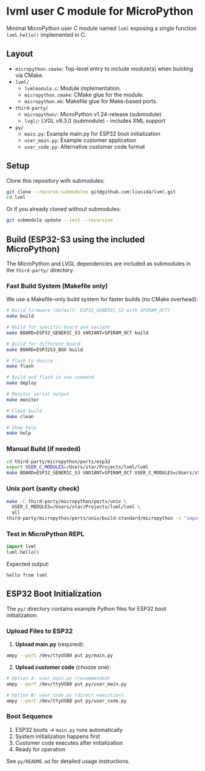 # lvml user C module for MicroPython

Minimal MicroPython user C module named `lvml` exposing a single function `lvml.hello()` implemented in C.

## Layout

- `micropython.cmake`: Top-level entry to include module(s) when building via CMake.
- `lvml/`
  - `lvmlmodule.c`: Module implementation.
  - `micropython.cmake`: CMake glue for the module.
  - `micropython.mk`: Makefile glue for Make-based ports.
- `third-party/`
  - `micropython/`: MicroPython v1.24-release (submodule)
  - `lvgl/`: LVGL v9.3.0 (submodule) - includes XML support
- `py/`
  - `main.py`: Example main.py for ESP32 boot initialization
  - `user_main.py`: Example customer application
  - `user_code.py`: Alternative customer code format

## Setup

Clone this repository with submodules:

```bash
git clone --recurse-submodules git@github.com:liusida/lvml.git
cd lvml
```

Or if you already cloned without submodules:

```bash
git submodule update --init --recursive
```

## Build (ESP32-S3 using the included MicroPython)

The MicroPython and LVGL dependencies are included as submodules in the `third-party/` directory.

### Fast Build System (Makefile only)

We use a Makefile-only build system for faster builds (no CMake overhead):

```bash
# Build firmware (default: ESP32_GENERIC_S3 with SPIRAM_OCT)
make build

# Build for specific board and variant
make BOARD=ESP32_GENERIC_S3 VARIANT=SPIRAM_OCT build

# Build for different board
make BOARD=ESP32S3_BOX build

# Flash to device
make flash

# Build and flash in one command
make deploy

# Monitor serial output
make monitor

# Clean build
make clean

# Show help
make help
```

### Manual Build (if needed)

```bash
cd third-party/micropython/ports/esp32
export USER_C_MODULES=/Users/star/Projects/lvml/lvml
make BOARD=ESP32_GENERIC_S3 VARIANT=SPIRAM_OCT USER_C_MODULES=/Users/star/Projects/lvml/lvml all
```

### Unix port (sanity check)

```bash
make -C third-party/micropython/ports/unix \
  USER_C_MODULES=/Users/star/Projects/lvml/lvml \
  all
third-party/micropython/ports/unix/build-standard/micropython -c "import lvml; lvml.hello()"
```

### Test in MicroPython REPL

```python
import lvml
lvml.hello()
```

Expected output:

```
hello from lvml
```

## ESP32 Boot Initialization

The `py/` directory contains example Python files for ESP32 boot initialization:

### Upload Files to ESP32

1. **Upload main.py** (required):
```bash
ampy --port /dev/ttyUSB0 put py/main.py
```

2. **Upload customer code** (choose one):
```bash
# Option A: user_main.py (recommended)
ampy --port /dev/ttyUSB0 put py/user_main.py

# Option B: user_code.py (direct execution)
ampy --port /dev/ttyUSB0 put py/user_code.py
```

### Boot Sequence

1. ESP32 boots → `main.py` runs automatically
2. System initialization happens first
3. Customer code executes after initialization
4. Ready for operation

See `py/README.md` for detailed usage instructions.
